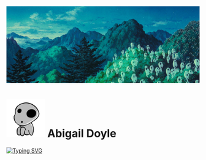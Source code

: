 <!--
**abbeydoyle/abbeydoyle** is a ✨ _special_ ✨ repository because its `README.md` (this file) appears on your GitHub profile.

Here are some ideas to get you started:

- 🔭 I’m currently working on ...
- 🌱 I’m currently learning ...
- 👯 I’m looking to collaborate on ...
- 🤔 I’m looking for help with ...
- 💬 Ask me about ...
- 📫 How to reach me: ...
- 😄 Pronouns: ...
- ⚡ Fun fact: ...
-->

<img src="./assets/kodama.jpg" width="1200" height="200">
<h1 align="left">
<img src="./assets/giphyj.gif" width="100" height="100">
Abigail Doyle
</h1>

<!-- ```diff
+ "yet even amidst the hatred and carnage, life is still worth living. 
+ it is possible for wonderful encounters and beautiful things to exist."
+                                                   - hayao miyazaki 宮崎 駿
``` -->
[![Typing SVG](https://readme-typing-svg.demolab.com?font=Georgia&size=13&color=1C7916&center=true&multiline=true&width=1200&height=100&lines=+%22yet+even+amidst+the+hatred+and+carnage%2C+life+is+still+worth+living.+;it+is+possible+for+wonderful+encounters+and+beautiful+things+to+exist.%22;-+hayao+miyazaki+%E5%AE%AE%E5%B4%8E+%E9%A7%BF)](https://git.io/typing-svg)
